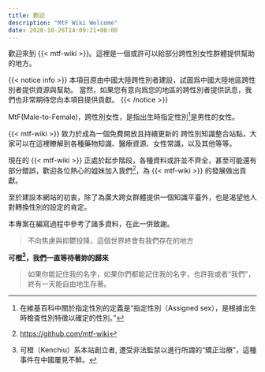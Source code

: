 ```yaml
---
title: 歡迎
description: "MtF Wiki Welcome"
date: 2020-10-26T14:09:21+08:00
---
```


歡迎來到 {{< mtf-wiki >}}。這裡是一個或許可以給部分跨性別女性群體提供幫助的地方。

{{< notice info >}}
本項目原由中國大陸跨性別者建設，試圖爲中國大陸地區跨性別者提供資源與幫助。
當然，如果您有意向爲您的地區的跨性別者提供訊息，我們也非常期待您向本項目提供貢獻。
{{< /notice >}}

MtF(Male-to-Female)，跨性別女性，是指出生時指定性別[^1]是男性的女性。

{{< mtf-wiki >}} 致力於成為一個免費開放且持續更新的 跨性別知識整合站點，大家可以在這裡瞭解到各種藥物知識、醫療資源、女性常識，以及其他等等。

現在的 {{< mtf-wiki >}} 正處於起步階段，各種資料或許並不齊全，甚至可能還有部分錯誤，歡迎各位熱心的姐妹加入我們[^2]，為 {{< mtf-wiki >}} 的發展做出貢獻。

至於建設本網站的初衷，除了為廣大跨女群體提供一個知識平臺外，也是渴望他人對轉換性別的設定的肯定。

本專案在編寫過程中參考了諸多資料，在此一併致謝。

> 不向焦慮與抑鬱投降，這個世界終會有我們存在的地方

**可橙[^k]，我們一直等待著妳的歸來**

> 如果你能記住我的名字，如果你們都能記住我的名字，也許我或者“我們”，終有一天能自由地生存著。

[^1]: 在維基百科中關於指定性別的定義是“指定性別（Assigned sex），是根據出生時檢查性別特徵以確定的性別。”
[^2]: https://github.com/mtf-wiki
[^k]: 可橙（Kenchiu）系本站創立者, 遭受非法監禁以進行所謂的“矯正治療”，這種事件在中國屢見不鮮。
